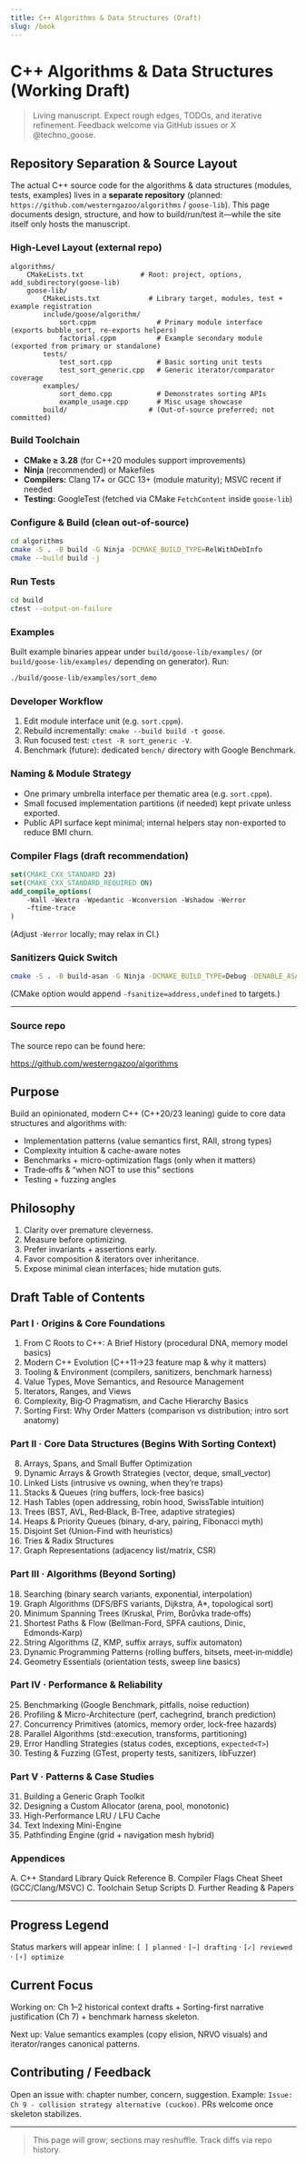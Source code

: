 ```yaml
---
title: C++ Algorithms & Data Structures (Draft)
slug: /book
---
```


# C++ Algorithms & Data Structures (Working Draft)

> Living manuscript. Expect rough edges, TODOs, and iterative refinement. Feedback welcome via GitHub issues or X @techno_goose.

## Repository Separation & Source Layout

The actual C++ source code for the algorithms & data structures (modules, tests, examples) lives in a **separate repository** (planned: `https://github.com/westerngazoo/algorithms` / `goose-lib`). This page documents design, structure, and how to build/run/test it—while the site itself only hosts the manuscript.

### High‑Level Layout (external repo)
```
algorithms/
	CMakeLists.txt              # Root: project, options, add_subdirectory(goose-lib)
	goose-lib/
		CMakeLists.txt            # Library target, modules, test + example registration
		include/goose/algorithm/
			sort.cppm               # Primary module interface (exports bubble_sort, re‑exports helpers)
			factorial.cppm          # Example secondary module (exported from primary or standalone)
		tests/
			test_sort.cpp           # Basic sorting unit tests
			test_sort_generic.cpp   # Generic iterator/comparator coverage
		examples/
			sort_demo.cpp           # Demonstrates sorting APIs
			example_usage.cpp       # Misc usage showcase
		build/                    # (Out-of-source preferred; not committed)
```

### Build Toolchain
- **CMake ≥ 3.28** (for C++20 modules support improvements)
- **Ninja** (recommended) or Makefiles
- **Compilers:** Clang 17+ or GCC 13+ (module maturity); MSVC recent if needed
- **Testing:** GoogleTest (fetched via CMake `FetchContent` inside `goose-lib`)

### Configure & Build (clean out-of-source)
```bash
cd algorithms
cmake -S . -B build -G Ninja -DCMAKE_BUILD_TYPE=RelWithDebInfo
cmake --build build -j
```

### Run Tests
```bash
cd build
ctest --output-on-failure
```

### Examples
Built example binaries appear under `build/goose-lib/examples/` (or `build/goose-lib/examples/` depending on generator). Run:
```bash
./build/goose-lib/examples/sort_demo
```

### Developer Workflow
1. Edit module interface unit (e.g. `sort.cppm`).
2. Rebuild incrementally: `cmake --build build -t goose`.
3. Run focused test: `ctest -R sort_generic -V`.
4. Benchmark (future): dedicated `bench/` directory with Google Benchmark.

### Naming & Module Strategy
- One primary umbrella interface per thematic area (e.g. `sort.cppm`).
- Small focused implementation partitions (if needed) kept private unless exported.
- Public API surface kept minimal; internal helpers stay non-exported to reduce BMI churn.

### Compiler Flags (draft recommendation)
```cmake
set(CMAKE_CXX_STANDARD 23)
set(CMAKE_CXX_STANDARD_REQUIRED ON)
add_compile_options(
	-Wall -Wextra -Wpedantic -Wconversion -Wshadow -Werror
	-ftime-trace
)
```
(Adjust `-Werror` locally; may relax in CI.)

### Sanitizers Quick Switch
```bash
cmake -S . -B build-asan -G Ninja -DCMAKE_BUILD_TYPE=Debug -DENABLE_ASAN=ON
```
(CMake option would append `-fsanitize=address,undefined` to targets.)

---

### Source repo

The source repo can be found here:

https://github.com/westerngazoo/algorithms

## Purpose

Build an opinionated, modern C++ (C++20/23 leaning) guide to core data structures and algorithms with:

- Implementation patterns (value semantics first, RAII, strong types)
- Complexity intuition & cache-aware notes
- Benchmarks + micro-optimization flags (only when it matters)
- Trade‑offs & “when NOT to use this” sections
- Testing + fuzzing angles

## Philosophy

1. Clarity over premature cleverness.
2. Measure before optimizing.
3. Prefer invariants + assertions early.
4. Favor composition & iterators over inheritance.
5. Expose minimal clean interfaces; hide mutation guts.

## Draft Table of Contents

### Part I · Origins & Core Foundations
1. From C Roots to C++: A Brief History (procedural DNA, memory model basics)
2. Modern C++ Evolution (C++11→23 feature map & why it matters)
3. Tooling & Environment (compilers, sanitizers, benchmark harness)
4. Value Types, Move Semantics, and Resource Management
5. Iterators, Ranges, and Views
6. Complexity, Big‑O Pragmatism, and Cache Hierarchy Basics
7. Sorting First: Why Order Matters (comparison vs distribution; intro sort anatomy)

### Part II · Core Data Structures (Begins With Sorting Context)
8. Arrays, Spans, and Small Buffer Optimization
9. Dynamic Arrays & Growth Strategies (vector, deque, small_vector)
10. Linked Lists (intrusive vs owning, when they’re traps)
11. Stacks & Queues (ring buffers, lock-free basics)
12. Hash Tables (open addressing, robin hood, SwissTable intuition)
13. Trees (BST, AVL, Red‑Black, B‑Tree, adaptive strategies)
14. Heaps & Priority Queues (binary, d‑ary, pairing, Fibonacci myth)
15. Disjoint Set (Union-Find with heuristics)
16. Tries & Radix Structures
17. Graph Representations (adjacency list/matrix, CSR)

### Part III · Algorithms (Beyond Sorting)
18. Searching (binary search variants, exponential, interpolation)
19. Graph Algorithms (DFS/BFS variants, Dijkstra, A*, topological sort)
20. Minimum Spanning Trees (Kruskal, Prim, Borůvka trade‑offs)
21. Shortest Paths & Flow (Bellman-Ford, SPFA cautions, Dinic, Edmonds‑Karp)
22. String Algorithms (Z, KMP, suffix arrays, suffix automaton)
23. Dynamic Programming Patterns (rolling buffers, bitsets, meet‑in‑middle)
24. Geometry Essentials (orientation tests, sweep line basics)

### Part IV · Performance & Reliability
25. Benchmarking (Google Benchmark, pitfalls, noise reduction)
26. Profiling & Micro-Architecture (perf, cachegrind, branch prediction)
27. Concurrency Primitives (atomics, memory order, lock-free hazards)
28. Parallel Algorithms (std::execution, transforms, partitioning)
29. Error Handling Strategies (status codes, exceptions, `expected<T>`) 
30. Testing & Fuzzing (GTest, property tests, sanitizers, libFuzzer)

### Part V · Patterns & Case Studies
31. Building a Generic Graph Toolkit
32. Designing a Custom Allocator (arena, pool, monotonic)
33. High-Performance LRU / LFU Cache
34. Text Indexing Mini-Engine
35. Pathfinding Engine (grid + navigation mesh hybrid)

### Appendices
A. C++ Standard Library Quick Reference
B. Compiler Flags Cheat Sheet (GCC/Clang/MSVC)
C. Toolchain Setup Scripts
D. Further Reading & Papers

---

## Progress Legend

Status markers will appear inline: `[ ] planned` · `[~] drafting` · `[✓] reviewed` · `[⚡] optimize`

## Current Focus

Working on: Ch 1–2 historical context drafts + Sorting-first narrative justification (Ch 7) + benchmark harness skeleton.

Next up: Value semantics examples (copy elision, NRVO visuals) and iterator/ranges canonical patterns.

## Contributing / Feedback

Open an issue with: chapter number, concern, suggestion. Example: `Issue: Ch 9 - collision strategy alternative (cuckoo)`. PRs welcome once skeleton stabilizes.

---

> This page will grow; sections may reshuffle. Track diffs via repo history.
